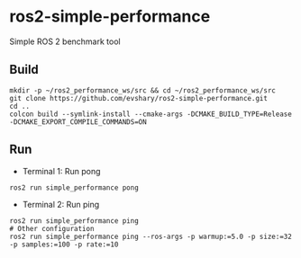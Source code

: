 # ros2-simple-performance

Simple ROS 2 benchmark tool

## Build

```shell
mkdir -p ~/ros2_performance_ws/src && cd ~/ros2_performance_ws/src
git clone https://github.com/evshary/ros2-simple-performance.git
cd ..
colcon build --symlink-install --cmake-args -DCMAKE_BUILD_TYPE=Release -DCMAKE_EXPORT_COMPILE_COMMANDS=ON
```

## Run

* Terminal 1: Run pong

```shell
ros2 run simple_performance pong
```

* Terminal 2: Run ping

```shell
ros2 run simple_performance ping
# Other configuration
ros2 run simple_performance ping --ros-args -p warmup:=5.0 -p size:=32 -p samples:=100 -p rate:=10
```
